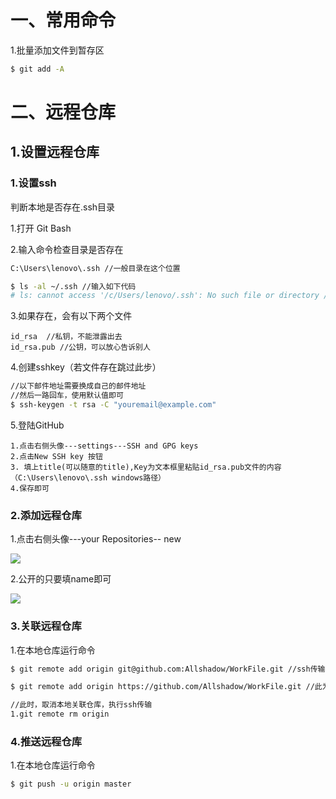 # 一、常用命令

1.批量添加文件到暂存区

```bash
$ git add -A
```

# 二、远程仓库

## 1.设置远程仓库

### 1.设置ssh

判断本地是否存在.ssh目录

1.打开 Git Bash

2.输入命令检查目录是否存在

```bash
C:\Users\lenovo\.ssh //一般目录在这个位置

$ ls -al ~/.ssh //输入如下代码
# ls: cannot access '/c/Users/lenovo/.ssh': No such file or directory //返回此说明没有这个目录
```

3.如果存在，会有以下两个文件

```
id_rsa  //私钥，不能泄露出去
id_rsa.pub //公钥，可以放心告诉别人
```

4.创建sshkey（若文件存在跳过此步）

```bash
//以下邮件地址需要换成自己的邮件地址
//然后一路回车，使用默认值即可
$ ssh-keygen -t rsa -C "youremail@example.com"
```

5.登陆GitHub

```
1.点击右侧头像---settings---SSH and GPG keys
2.点击New SSH key 按钮
3. 填上title(可以随意的title),Key为文本框里粘贴id_rsa.pub文件的内容（C:\Users\lenovo\.ssh windows路径）
4.保存即可
```

### 2.添加远程仓库

1.点击右侧头像---your Repositories-- new

![](E:\WorkFile\assets\Git\gitnew1.png)

2.公开的只要填name即可

![](E:\WorkFile\assets\Git\gitnew2.png)

### 3.关联远程仓库

1.在本地仓库运行命令

```bash
$ git remote add origin git@github.com:Allshadow/WorkFile.git //ssh传输

$ git remote add origin https://github.com/Allshadow/WorkFile.git //此为https协议的链接，会不断重复输入密码...

//此时，取消本地关联仓库，执行ssh传输
1.git remote rm origin
```

### 4.推送远程仓库

1.在本地仓库运行命令

```bash
$ git push -u origin master
```

